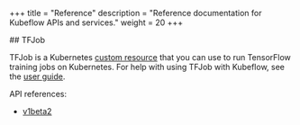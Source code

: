 +++
title = "Reference"
description = "Reference documentation for Kubeflow APIs and services."
weight = 20
+++

<a id="tfjob">
## TFJob

TFJob is a Kubernetes 
[custom resource](https://kubernetes.io/docs/concepts/extend-kubernetes/api-extension/custom-resources/)
that you can use to run TensorFlow training jobs on Kubernetes. For help with
using TFJob with Kubeflow, see the [user guide](/docs/components/tftraining/).

API references:

  * [v1beta2](/docs/reference/tfjob/v1beta2/tensorflow/)
